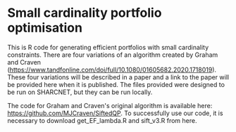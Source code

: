 # Small cardinality portfolio optimisation
This is R code for generating efficient portfolios with small cardinality constraints. There are four variations of an algorithm created by Graham and Craven (https://www.tandfonline.com/doi/full/10.1080/01605682.2020.1718019). These four variations will be described in a paper and a link to the paper will be provided here when it is published. The files provided were designed to be run on SHARCNET, but they can be run locally.

The code for Graham and Craven's original algorithm is available here: https://github.com/MJCraven/SiftedQP. To successfully use our code, it is necessary to download get_EF_lambda.R and sift_v3.R from here.

